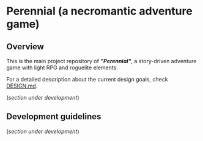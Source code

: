 # Perennial (a necromantic adventure game)

## Overview

This is the main project repository of ***"Perennial"***, a story-driven adventure game with light RPG and roguelite elements.

For a detailed description about the current design goals, check [DESIGN.md](DESIGN.md).

(*section under development*)

## Development guidelines

(*section under development*)

